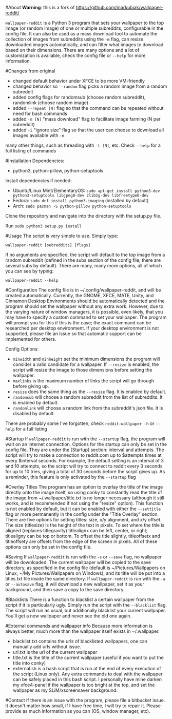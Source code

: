 #About
**Warning**: this is a fork of https://github.com/markubiak/wallpaper-reddit/

`wallpaper-reddit` is a Python 3 program that sets your wallpaper to the top image (or random image) of one or multiple subreddits, configurable in the config file. It can also be used as a mass download tool to automate the collection of images from subreddits using the `-m` flag, can resize downloaded images automatically, and can filter what images to download based on their dimensions. There are many options and a lot of customization is available, check the config file or `--help` for more information.


#Changes from original
- changed default behavior under XFCE to be more VM-friendly
- changed behavior so `--random` flag picks a random image from a random subreddit
- added config flags for randomsub (choose random subreddit), randomlink (choose random image)
- added `--repeat [N]` flag so that the command can be repeated without need for bash commands
- added `-m [N]` "mass download" flag to facilitate image farming (N per subreddit)
- added `-i` "ignore size" flag so that the user can choose to download all images available with `-m`

many other things, such as threading with `-t [N]`, etc. Check `--help` for a full listing of commands

#Installation
Dependencies:

- python3, python-pillow, python-setuptools

Install dependencies if needed:

- Ubuntu/Linux Mint/ElementaryOS: `sudo apt-get install python3-dev python3-setuptools libjpeg8-dev zlib1g-dev libfreetype6-dev`  
- Fedora: `sudo dnf install python3-imaging` (installed by default)  
- Arch: `sudo pacman -S python-pillow python-setuptools`  

Clone the repository and navigate into the directory with the setup.py file.  

Run `sudo python3 setup.py install`  

#Usage
The script is very simple to use.  Simply type:

  `wallpaper-reddit [subreddits] [flags]`
  
If no arguments are specified, the script will default to the top image from a random subreddit (defined in the subs section of the config file, there are several subs by default).  There are many, many more options, all of which you can see by typing:

  `wallpaper-reddit --help`

#Configuration
The config file is in ~/.config/wallpaper-reddit, and will be created automatically.  Currently, the GNOME, XFCE, MATE, Unity, and Cinnamon Desktop Environments should be automatically detected and the program should set the wallpaper without any extra work.  However, due to the varying nature of window managers, it is possible, even likely, that you may have to specify a custom command to set your wallpaper.  The program will prompt you for this if this is the case; the exact command can be researched per desktop environment.  If your desktop environment is not supported, please file an issue so that automatic support can be implemented for others.  

Config Options:  

- `minwidth` and `minheight` set the minimum dimensions the program will consider a valid candidate for a wallpaper.  If `--resize` is enabled, the script will resize the image to those dimensions before setting the wallpaper.
- `maxlinks` is the maximum number of links the script will go through before giving up.
- `resize` does the same thing as the `--resize` flag.  It is enabled by default.
- `randomsub` will choose a random subreddit from the list of subreddits. It is enabled by default.
- `randomlink` will choose a random link from the subreddit's json file. It is disabled by default.

There are probably some I've forgotten, check `reddit-wallpaper -h` or `--help` for a full listing

#Startup
If `wallpaper-reddit` is run with the `--startup` flag, the program will wait on an internet connection.  Options for the startup can only be set in the config file.  They are under the [Startup] section: interval and attempts.  The script will try to make a connection to reddit.com up to $attempts times at every $interval seconds.  For example, the default setting is an interval of 3 and 10 attempts, so the script will try to connect to reddit every 3 seconds for up to 10 tries, giving a total of 30 seconds before the scrpit gives up.  As a reminder, this feature is only activated by the `--startup` flag

#Overlay Titles
The program has an option to overlay the title of the image directly onto the image itself, so using conky to constantly read the title of the image from ~/.wallpaper/title.txt is no longer necessary (although it still works, and is recommended if not using the "resize" option).  This function is not enabled by default, but it can be enabled with either the `--settitle` flag or more permanently in the config under the "Title Overlay" section.  There are five options for setting titles: size, x/y alignment, and x/y offset.  The size (titlesize) is the height of the text in pixels.  To set where the title is aligned (replaces titlegravity) titlealignx can be left, center, or right; titlealigny can be top or bottom.  To offset the title slightly, titleoffsetx and titleoffsety are offsets from the edge of the screen in pixels.  All of these options can only be set in the config file.

#Saving
If `wallpaper-reddit` is run with the `-s` or `--save` flag, no wallpaper will be downloaded.  The current wallpaper will be copied to the save directory, as specified in the config file (default is ~/Pictures/Wallpapers on Linux, ~/My Pictures/Wallpapers on Windows), and its title will be put into a titles.txt file inside the same directory.
If `wallpaper-reddit` is run with the `-a` or `--autosave` flag, it will download a new wallpaper, set it as your
background, and then save a copy to the save directory.

#Blacklists
There is a function to blacklist a certain wallpaper from the script if it is particularly ugly.  Simply run the script with the `--blacklist` flag.  The script will run as usual, but additionally blacklist your current wallpaper.  You'll get a new wallpaper and never see the old one again.

#External commands and wallpaper info
Because more information is always better, much more than the wallpaper itself exists in ~/.wallpaper.

- blacklist.txt contains the urls of blacklisted wallpapers, one can manually add urls without issue.
- url.txt is the url of the current wallpaper
- title.txt is the title of the current wallpaper (useful if you want to put the title into conky)
- external.sh is a bash script that is run at the end of every execution of the script (Linux only).  Any extra commands to deal with the wallpaper can be safely placed in this bash script.  I personally have mine darken my xfce4-panel if the wallpaper is too bright at the top, and set the wallpaper as my SLiM/xscreensaver background.

#Contact
If there is an issue with the program, please file a bitbucket issue.  It doesn't matter how small, if I have free time, I will try to repair it. Please provide as much information as you can (OS, window manager, etc).